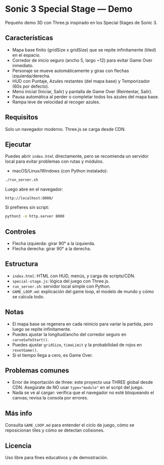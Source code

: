 # Sonic 3 Special Stage — Demo

Pequeño demo 3D con Three.js inspirado en los Special Stages de Sonic 3.

## Características
- Mapa base finito (gridSize x gridSize) que se repite infinitamente (tiled) en el espacio.
- Corredor de inicio seguro (ancho 5, largo ~12) para evitar Game Over inmediato.
- Personaje se mueve automáticamente y giras con flechas izquierda/derecha.
- HUD con Puntaje, Azules restantes (del mapa base) y Temporizador (60s por defecto).
- Menú inicial (Iniciar, Salir) y pantalla de Game Over (Reintentar, Salir).
- Pausa automática al perder o completar todos los azules del mapa base.
- Rampa leve de velocidad al recoger azules.

## Requisitos
Solo un navegador moderno. Three.js se carga desde CDN.

## Ejecutar
Puedes abrir `index.html` directamente, pero se recomienda un servidor local para evitar problemas con rutas y módulos.

- macOS/Linux/Windows (con Python instalado):

```bash
./run_server.sh
```

Luego abre en el navegador:

```
http://localhost:8000/
```

Si prefieres sin script:

```bash
python3 -m http.server 8000
```

## Controles
- Flecha izquierda: girar 90° a la izquierda.
- Flecha derecha: girar 90° a la derecha.

## Estructura
- `index.html`: HTML con HUD, menús, y carga de scripts/CDN.
- `special-stage.js`: lógica del juego con Three.js.
- `run_server.sh`: servidor local simple con Python.
 - `GAME_LOOP.md`: explicación del game loop, el modelo de mundo y cómo se calcula todo.

## Notas
- El mapa base se regenera en cada reinicio para variar la partida, pero luego se repite infinitamente.
- Puedes ajustar la longitud/ancho del corredor seguro en `carveSafeStart()`.
- Puedes ajustar `gridSize`, `timeLimit` y la probabilidad de rojos en `resetGame()`.
- Si el tiempo llega a cero, es Game Over.

## Problemas comunes
- Error de importación de three: este proyecto usa THREE global desde CDN. Asegúrate de NO usar `type="module"` en el script del juego.
- Nada se ve al cargar: verifica que el navegador no esté bloqueando el canvas; revisa la consola por errores.

## Más info
Consulta `GAME_LOOP.md` para entender el ciclo de juego, cómo se reposicionan tiles y cómo se detectan colisiones.

## Licencia
Uso libre para fines educativos y de demostración.
